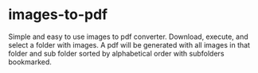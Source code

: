 # images-to-pdf
Simple and easy to use images to pdf converter. Download, execute, and select a folder with images. A pdf will be generated with all images in that folder and sub folder sorted by alphabetical order with subfolders bookmarked.
